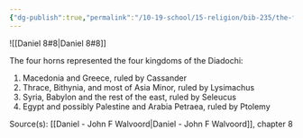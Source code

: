 ```yaml
---
{"dg-publish":true,"permalink":"/10-19-school/15-religion/bib-235/the-four-horns/","created":"2023-10-03","updated":"2024-02-16"}
---
```



![[Daniel 8#8\|Daniel 8#8]]

The four horns represented the four kingdoms of the Diadochi:
1. Macedonia and Greece, ruled by Cassander
2. Thrace, Bithynia, and most of Asia Minor, ruled by Lysimachus
3. Syria, Babylon and the rest of the east, ruled by Seleucus
4. Egypt and possibly Palestine and Arabia Petraea, ruled by Ptolemy

Source(s): [[Daniel - John F Walvoord\|Daniel - John F Walvoord]], chapter 8
